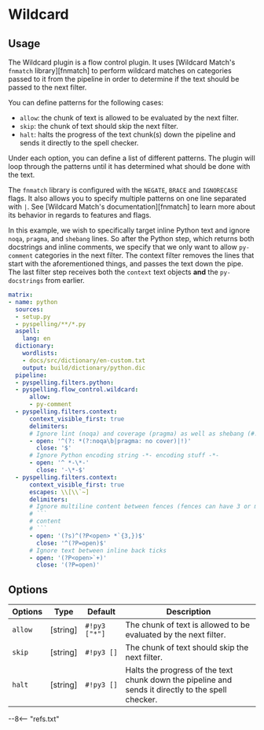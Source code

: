 # Wildcard

## Usage

The Wildcard plugin is a flow control plugin. It uses [Wildcard Match's `fnmatch` library][fnmatch] to perform wildcard
matches on categories passed to it from the pipeline in order to determine if the text should be passed to the next
filter.

You can define patterns for the following cases:

- `allow`: the chunk of text is allowed to be evaluated by the next filter.
- `skip`: the chunk of text should skip the next filter.
- `halt`: halts the progress of the text chunk(s) down the pipeline and sends it directly to the spell checker.

Under each option, you can define a list of different patterns. The plugin will loop through the patterns until it has
determined what should be done with the text.

The `fnmatch` library is configured with the `NEGATE`, `BRACE` and `IGNORECASE` flags. It also allows you to specify
multiple patterns on one line separated with `|`.  See [Wildcard Match's documentation][fnmatch] to learn more about its
behavior in regards to features and flags.

In this example, we wish to specifically target inline Python text and ignore `noqa`, `pragma`, and `shebang` lines.  So
after the Python step, which returns both docstrings and inline comments, we specify that we only want to allow
`py-comment` categories in the next filter. The context filter removes the lines that start with the aforementioned
things, and passes the text down the pipe.  The last filter step receives both the `context` text objects **and** the
`py-docstrings` from earlier.

```yaml
matrix:
- name: python
  sources:
  - setup.py
  - pyspelling/**/*.py
  aspell:
    lang: en
  dictionary:
    wordlists:
    - docs/src/dictionary/en-custom.txt
    output: build/dictionary/python.dic
  pipeline:
  - pyspelling.filters.python:
  - pyspelling.flow_control.wildcard:
      allow:
      - py-comment
  - pyspelling.filters.context:
      context_visible_first: true
      delimiters:
      # Ignore lint (noqa) and coverage (pragma) as well as shebang (#!)
      - open: '^(?: *(?:noqa\b|pragma: no cover)|!)'
        close: '$'
      # Ignore Python encoding string -*- encoding stuff -*-
      - open: '^ *-\*-'
        close: '-\*-$'
  - pyspelling.filters.context:
      context_visible_first: true
      escapes: \\[\\`~]
      delimiters:
      # Ignore multiline content between fences (fences can have 3 or more back ticks)
      # ```
      # content
      # ```
      - open: '(?s)^(?P<open> *`{3,})$'
        close: '^(?P=open)$'
      # Ignore text between inline back ticks
      - open: '(?P<open>`+)'
        close: '(?P=open)'
```

## Options

Options | Type     | Default       | Description
------- | -------- | ------------- | -----------
`allow` | [string] | `#!py3 ["*"]` | The chunk of text is allowed to be evaluated by the next filter.
`skip`  | [string] | `#!py3 []`    | The chunk of text should skip the next filter.
`halt`  | [string] | `#!py3 []`    | Halts the progress of the text chunk down the pipeline and sends it directly to the spell checker.

--8<-- "refs.txt"
